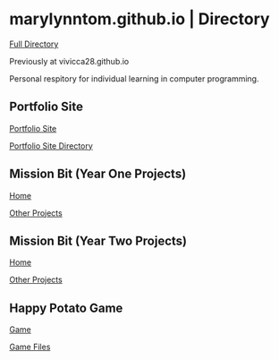 # marylynntom.github.io | Directory

[Full Directory](www.github.com/marylynntom/marylynntom.github.io/)

Previously at vivicca28.github.io

Personal respitory for individual learning in computer programming.

## Portfolio Site

[Portfolio Site](marylynntom.github.io/udacity)

[Portfolio Site Directory](www.github.com/marylynntom/marylynntom.github.io/tree/master/udacity)

## Mission Bit (Year One Projects)

[Home](marylynntom.github.io/missionbit)

[Other Projects](www.github.com/marylynntom/marylynntom.github.io/tree/master/missionbit)

## Mission Bit (Year Two Projects)

[Home](marylynntom.github.io/missionbit2)

[Other Projects](www.github.com/marylynntom/marylynntom.github.io/tree/master/missionbit2)

## Happy Potato Game

[Game](marylynntom.github.io/udacity)

[Game Files](www.github.com/marylynntom/marylynntom.github.io/tree/master/udacity)
